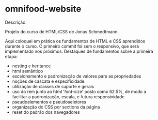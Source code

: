 # omnifood-website

Descrição:

Projeto do curso de HTML/CSS de Jonas Schmedtmann.

Aqui coloquei em prática os fundamentos de HTML e CSS aprendidos durante o curso.
O primeiro commit foi sem o responsivo, que será implementado nos próximos.
Destaques de fundamentos sobre a primeira etapa:
- nesting e heritance
- html semântico
- escalonamento e padronização de valores para as propriedades
- noções de cascata e especificidade
- utilização de classes de suporte e gerais
- uso do rem junto ao html 'font-size' posto como 62.5%, de modo a facilitar a padronização, escala, e futura responsividade
- pseudoelementos e pseudoseletores
- organização do CSS por sections da página
- reset do padrão dos navegadores
